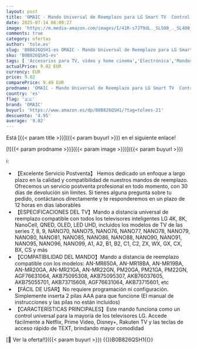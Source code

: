```yaml
---
layout: post
title: 'OMAIC - Mando Universal de Reemplazo para LG Smart TV  Control Remoto Infrarrojo Mejorado con Botones de Acceso Rápido para Netflix  Prime Video  Disney+ y Rakuten TV'
date: 2025-07-14 06:09:27
image: 'https://m.media-amazon.com/images/I/41R-s7JT9dL._SL500_._SL400_.jpg'
comments: true
category: ofertas
author: 'tole.es'
slug: 'B0B826QSH1-es OMAIC - Mando Universal de Reemplazo para LG Smart TV...'
sku: 'B0B826QSH1-es'
tags: [ 'Accesorios para TV, vídeo y home cinema','Electrónica','Mandos a distancia','TV, vídeo y home cinema','omaic','smart','tv','🇪🇸', ]
actualPrice: 9.02 EUR
currency: EUR
price: 9.02
comparePrice: 9.49 EUR
prodname: 'OMAIC - Mando Universal de Reemplazo para LG Smart TV  Control Remoto Infrarrojo Mejorado con Botones de Acceso Rápido para Netflix  Prime Video  Disney+ y Rakuten TV'
country: 'es'
flag: '🇪🇸'
brand: 'OMAIC'
buyurl: 'https://www.amazon.es/dp/B0B826QSH1/?tag=tolees-21'
descuento: '4.95'
average: '9.02'
---
```


Está [{{< param title >}}]({{< param buyurl >}}) en el siguiente enlace!

[![{{< param prodname >}}]({{< param image >}})]({{< param buyurl >}})

ℹ️:

- 【Excelente Servicio Postventa】 Hemos dedicado un enfoque a largo plazo en la calidad y compatibilidad de nuestros mandos de reemplazo. Ofrecemos un servicio postventa profesional en todo momento, con 30 días de devolución sin límites. Si tienes alguna pregunta sobre tu pedido, contáctanos directamente y te responderemos en un plazo de 12 horas en días laborables
- 【ESPECIFICACIONES DEL TV】Mando a distancia universal de reemplazo compatible con todos los televisores inteligentes LG 4K, 8K, NanoCell, QNED, OLED, LED UHD, incluidos los modelos de TV de las series 7, 8, 9, NANO70, NANO75, NANO76, NANO77, NANO78, NANO79, NANO80, NANO81, NANO85, NANO86, NANO88, NANO90, NANO91, NANO95, NANO96, NANO99, A1, A2, B1, B2, C1, C2, ZX, WX, GX, CX, BX, CS y más
- 【COMPATIBILIDAD DEL MANDO】Mando a distancia de reemplazo compatible con los modelos: AN-MR650A, AN-MR18BA, AN-MR19BA, AN-MR20GA, AN-MR21GA, AN-MR22GN, PM20GA, PM21GA, PM22GN, AGF76631064, AKB75095308, AKB75095307, AKB76037605, AKB75055701, AKB73715608, AGF76631064, AKB73715601, etc
- 【FÁCIL DE USAR】No requiere programación ni configuración. Simplemente inserta 2 pilas AAA para que funcione (El manual de instrucciones y las pilas no están incluidos)
- 【CARACTERÍSTICAS PRINCIPALES】Este mando funciona como un control universal para la mayoría de los televisores LG. Accede fácilmente a Netflix, Prime Video, Disney+, Rakuten TV y las teclas de acceso rápido de TEXT, brindando mayor comodidad

[🛒 Ver la oferta!!]({{< param buyurl >}})
{{<world>}}B0B826QSH1{{</world>}}
